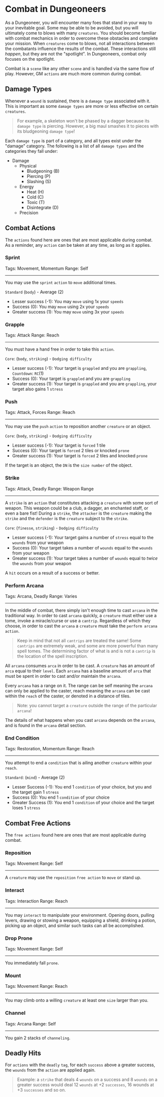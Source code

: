# Combat in Dungeoneers

As a Dungeoneer, you will encounter many foes that stand in your way to your inevitable goal. Some may be able to be avoided, but you will ultimately come to blows with many `creatures`. You should become familiar with combat mechanics in order to overcome these obstacles and complete your mission. When `creatures` come to blows, not all interactions between the combatants influence the results of the combat. These interactions still _happen_, but they are not the "spotlight". In Dungeoneers, combat only focuses on the spotlight.

Combat is a `scene` like any other `scene` and is handled via the same flow of play. However, GM `actions` are much more common during combat.

## Damage Types

Whenever a `wound` is sustained, there is a `damage type` associated with it. This is important as some `damage types` are more or less effective on certain `creatures`.

> For example, a skeleton won't be phased by a dagger because its `damage type` is piercing. However, a big maul smashes it to pieces with its bludgeoning `damage type`!

Each `damage type` is part of a category, and all types exist under the "damage" category. The following is a list of all `damage types` and the categories they fall under:

-   Damage
    -   Physical
        -   Bludgeoning (B)
        -   Piercing (P)
        -   Slashing (S)
    -   Energy
        -   Heat (H)
        -   Cold (C)
        -   Toxic (T)
        -   Disintegrate (D)
    -   Precision

## Combat Actions

The `actions` found here are ones that are most applicable during combat. As a reminder, any `action` can be taken at any time, as long as it applies.

### Sprint

Tags: Movement, Momentum
Range: Self

---

You may use the `sprint` `action` to `move` additional times.

`Standard` (`body`) - Average (2)

-   Lesser success (-1): You may `move` using 1x your `speeds`
-   Success (0): You may `move` using 2x your `speeds`
-   Greater success (1): You may `move` using 3x your `speeds`

### Grapple

Tags: Attack
Range: Reach

---

You must have a hand free in order to take this `action`.

`Core`: (`body`, `striking`) - `Dodging difficulty`

-   Lesser success (-1): Your target is `grappled` and you are `grappling`, `Countdown`: `RC`(1)
-   Success (0): Your target is `grappled` and you are `grappling`
-   Greater success (1): Your target is `grappled` and you are `grappling`, your target also gains 1 `stress`

### Push

Tags: Attack, Forces
Range: Reach

---

You may use the `push` `action` to reposition another `creature` or an object.

`Core`: (`body`, `striking`) - `Dodging difficulty`

-   Lesser success (-1): Your target is `forced` 1 tile
-   Success (0): Your target is `forced` 2 tiles or knocked `prone`
-   Greater success (1): Your target is `forced` 2 tiles and knocked `prone`

If the target is an object, the `DN` is the `size number` of the object.

### Strike

Tags: Attack, Deadly
Range: Weapon Range

---

A `strike` is an `action` that constitutes attacking a `creature` with some sort of weapon. This weapon could be a club, a dagger, an enchanted staff, or even a bare fist! During a `strike`, the `attacker` is the `creature` making the `strike` and the `defender` is the `creature` subject to the `strike`.

`Core`: (`finesse`, `striking`) - `Dodging difficulty`

-   Lesser success (-1): Your target gains a number of `stress` equal to the `wounds` from your weapon
-   Success (0): Your target takes a number of `wounds` equal to the `wounds` from your weapon
-   Greater success (1): Your target takes a number of `wounds` equal to _twice_ the `wounds` from your weapon

A `hit` occurs on a result of a success or better.

### Perform Arcana

Tags: Arcana, Deadly
Range: Varies

---

In the middle of combat, there simply isn't enough time to cast `arcana` in the traditional way. In order to cast `arcana` quickly, a `creature` must either use a tome, invoke a miracle/curse or use a `cantrip`. Regardless of which they choose, in order to cast the `arcana` a `creature` must take the `perform arcana` `action`.

> Keep in mind that not all `cantrips` are treated the same! Some `cantrips` are extremely weak, and some are more powerful than many spell tomes. The determining factor of what is and is not a `cantrip` is the location of the spell inscription.

All `arcana` consumes `arca` in order to be cast. A `creature` has an amount of `arca` equal to their `level`. Each `arcana` has a baseline amount of `arca` that must be spent in order to cast and/or maintain the `arcana`.

Every `arcana` has a range on it. The range can be self meaning the `arcana` can only be applied to the caster, reach meaning the `arcana` can be cast within the `reach` of the caster, or denoted in a distance of tiles.

> Note: you cannot target a `creature` outside the range of the particular `arcana`!

The details of what happens when you cast `arcana` depends on the `arcana`, and is found in the `arcana` detail section.

### End Condition

Tags: Restoration, Momentum
Range: Reach

---

You attempt to end a `condition` that is ailing another `creature` within your `reach`.

`Standard`: (`mind`) - Average (2)

-   Lesser Success (-1): You end 1 `condition` of your choice, but you and the target gain 1 `stress`
-   Success (0): You end 1 `condition` of your choice
-   Greater Success (1): You end 1 `condition` of your choice and the target loses 1 `stress`

## Combat Free Actions

The `free actions` found here are ones that are most applicable during combat.

### Reposition

Tags: Movement
Range: Self

---

A `creature` may use the `reposition` `free action` to `move` or stand up.

### Interact

Tags: Interaction
Range: Reach

---

You may `interact` to manipulate your environment. Opening doors, pulling levers, drawing or stowing a weapon, equipping a shield, drinking a potion, picking up an object, and similar such tasks can all be accomplished.

### Drop Prone

Tags: Movement
Range: Self

---

You immediately fall `prone`.

### Mount

Tags: Movement
Range: Reach

---

You may climb onto a willing `creature` at least one `size` larger than you.

### Channel

Tags: Arcana
Range: Self

---

You gain 2 stacks of `channeling`.

## Deadly Hits

For `actions` with the `deadly` `tag`, for each `success` above a greater success, the `wounds` from the `action` are applied again.

> Example: a `strike` that deals 4 `wounds` on a success and 8 `wounds` on a greater success would deal 12 `wounds` at +2 `successes`, 16 wounds at +3 `successes` and so on.
